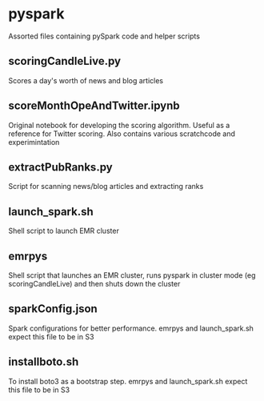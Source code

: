 # pyspark

Assorted files containing pySpark code and helper scripts

## scoringCandleLive.py

Scores a day's worth of news and blog articles

## scoreMonthOpeAndTwitter.ipynb

Original notebook for developing the scoring algorithm. Useful as a reference for Twitter scoring. Also contains various scratchcode and experimintation

## extractPubRanks.py

Script for scanning news/blog articles and extracting ranks

## launch_spark.sh
Shell script to launch EMR cluster

## emrpys
Shell script that launches an EMR cluster, runs pyspark in cluster mode (eg scoringCandleLive) and then shuts down the cluster

## sparkConfig.json

Spark configurations for better performance. emrpys and launch_spark.sh expect this file to be in S3

## installboto.sh

To install boto3 as a bootstrap step. emrpys and launch_spark.sh expect this file to be in S3
